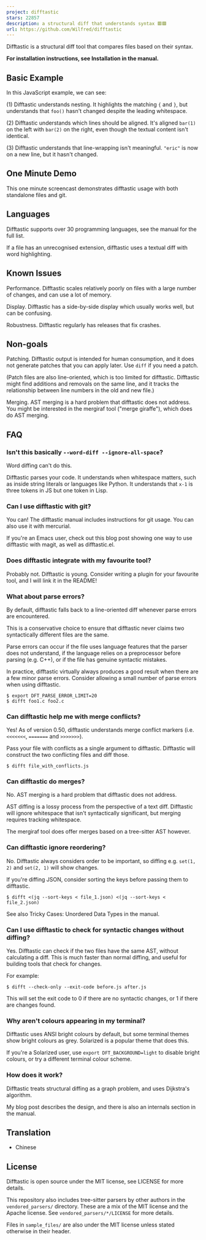 ```yaml
---
project: difftastic
stars: 22857
description: a structural diff that understands syntax 🟥🟩
url: https://github.com/Wilfred/difftastic
---
```


  

Difftastic is a structural diff tool that compares files based on their syntax.

**For installation instructions, see Installation in the manual.**

Basic Example
-------------

In this JavaScript example, we can see:

(1) Difftastic understands nesting. It highlights the matching `{` and `}`, but understands that `foo()` hasn't changed despite the leading whitespace.

(2) Difftastic understands which lines should be aligned. It's aligned `bar(1)` on the left with `bar(2)` on the right, even though the textual content isn't identical.

(3) Difftastic understands that line-wrapping isn't meaningful. `"eric"` is now on a new line, but it hasn't changed.

One Minute Demo
---------------

This one minute screencast demonstrates difftastic usage with both standalone files and git.

Languages
---------

Difftastic supports over 30 programming languages, see the manual for the full list.

If a file has an unrecognised extension, difftastic uses a textual diff with word highlighting.

Known Issues
------------

Performance. Difftastic scales relatively poorly on files with a large number of changes, and can use a lot of memory.

Display. Difftastic has a side-by-side display which usually works well, but can be confusing.

Robustness. Difftastic regularly has releases that fix crashes.

Non-goals
---------

Patching. Difftastic output is intended for human consumption, and it does not generate patches that you can apply later. Use `diff` if you need a patch.

(Patch files are also line-oriented, which is too limited for difftastic. Difftastic might find additions and removals on the same line, and it tracks the relationship between line numbers in the old and new file.)

Merging. AST merging is a hard problem that difftastic does not address. You might be interested in the mergiraf tool ("merge giraffe"), which does do AST merging.

FAQ
---

### Isn't this basically `--word-diff --ignore-all-space`?

Word diffing can't do this.

Difftastic parses your code. It understands when whitespace matters, such as inside string literals or languages like Python. It understands that `x-1` is three tokens in JS but one token in Lisp.

### Can I use difftastic with git?

You can! The difftastic manual includes instructions for git usage. You can also use it with mercurial.

If you're an Emacs user, check out this blog post showing one way to use difftastic with magit, as well as difftastic.el.

### Does difftastic integrate with my favourite tool?

Probably not. Difftastic is young. Consider writing a plugin for your favourite tool, and I will link it in the README!

### What about parse errors?

By default, difftastic falls back to a line-oriented diff whenever parse errors are encountered.

This is a conservative choice to ensure that difftastic never claims two syntactically different files are the same.

Parse errors can occur if the file uses language features that the parser does not understand, if the language relies on a preprocessor before parsing (e.g. C++), or if the file has genuine syntactic mistakes.

In practice, difftastic virtually always produces a good result when there are a few minor parse errors. Consider allowing a small number of parse errors when using difftastic.

```
$ export DFT_PARSE_ERROR_LIMIT=20
$ difft foo1.c foo2.c
```

### Can difftastic help me with merge conflicts?

Yes! As of version 0.50, difftastic understands merge conflict markers (i.e. `<<<<<<<`, `=======` and `>>>>>>>`).

Pass your file with conflicts as a single argument to difftastic. Difftastic will construct the two conflicting files and diff those.

```
$ difft file_with_conflicts.js
```

### Can difftastic do merges?

No. AST merging is a hard problem that difftastic does not address.

AST diffing is a lossy process from the perspective of a text diff. Difftastic will ignore whitespace that isn't syntactically significant, but merging requires tracking whitespace.

The mergiraf tool does offer merges based on a tree-sitter AST however.

### Can difftastic ignore reordering?

No. Difftastic always considers order to be important, so diffing e.g. `set(1, 2)` and `set(2, 1)` will show changes.

If you're diffing JSON, consider sorting the keys before passing them to difftastic.

```
$ difft <(jq --sort-keys < file_1.json) <(jq --sort-keys < file_2.json)
```

See also Tricky Cases: Unordered Data Types in the manual.

### Can I use difftastic to check for syntactic changes without diffing?

Yes. Difftastic can check if the two files have the same AST, without calculating a diff. This is much faster than normal diffing, and useful for building tools that check for changes.

For example:

```
$ difft --check-only --exit-code before.js after.js
```

This will set the exit code to 0 if there are no syntactic changes, or 1 if there are changes found.

### Why aren't colours appearing in my terminal?

Difftastic uses ANSI bright colours by default, but some terminal themes show bright colours as grey. Solarized is a popular theme that does this.

If you're a Solarized user, use `export DFT_BACKGROUND=light` to disable bright colours, or try a different terminal colour scheme.

### How does it work?

Difftastic treats structural diffing as a graph problem, and uses Dijkstra's algorithm.

My blog post describes the design, and there is also an internals section in the manual.

Translation
-----------

-   Chinese

License
-------

Difftastic is open source under the MIT license, see LICENSE for more details.

This repository also includes tree-sitter parsers by other authors in the `vendored_parsers/` directory. These are a mix of the MIT license and the Apache license. See `vendored_parsers/*/LICENSE` for more details.

Files in `sample_files/` are also under the MIT license unless stated otherwise in their header.
